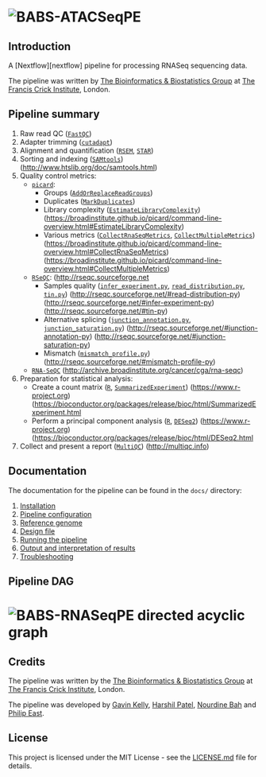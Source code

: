 
# ![BABS-ATACSeqPE][logo]

## Introduction

A [Nextflow][nextflow] pipeline for processing RNASeq sequencing data.

The pipeline was written by [The Bioinformatics & Biostatistics Group][url_babs] at [The Francis Crick Institute][url_crick], London.

## Pipeline summary

1. Raw read QC ([`FastQC`](https://www.bioinformatics.babraham.ac.uk/projects/fastqc))
2. Adapter trimming ([`cutadapt`](https://cutadapt.readthedocs.io/en/stable))
3. Alignment and quantification ([`RSEM`](https://github.com/deweylab/RSEM), [`STAR`](https://github.com/alexdobin/STAR))
4. Sorting and indexing ([`SAMtools`][url_samtools])
(http://www.htslib.org/doc/samtools.html)
5. Quality control metrics:
	* [`picard`](https://broadinstitute.github.io/picard/index.html):
		* Groups ([`AddOrReplaceReadGroups`](https://broadinstitute.github.io/picard/command-line-overview.html#AddOrReplaceReadGroups))
		* Duplicates ([`MarkDuplicates`](https://broadinstitute.github.io/picard/command-line-overview.html#MarkDuplicates))
		* Library complexity ([`EstimateLibraryComplexity`][url_picard_complexity])
(https://broadinstitute.github.io/picard/command-line-overview.html#EstimateLibraryComplexity)
		* Various metrics ([`CollectRnaSeqMetrics`][url_picard_rnaseqmetrics], [`CollectMultipleMetrics`][url_picard_multimetrics])
(https://broadinstitute.github.io/picard/command-line-overview.html#CollectRnaSeqMetrics)
(https://broadinstitute.github.io/picard/command-line-overview.html#CollectMultipleMetrics)
	* [`RSeQC`][url_rseqc]:
(http://rseqc.sourceforge.net
		* Samples quality ([`infer_experiment.py`][url_rseqc_infer_experiment], [`read_distribution.py`][url_rseqc_read_distribution], [`tin.py`][url_rseqc_tin])
(http://rseqc.sourceforge.net/#read-distribution-py)
(http://rseqc.sourceforge.net/#infer-experiment-py)
(http://rseqc.sourceforge.net/#tin-py)
		* Alternative splicing ([`junction_annotation.py`][url_rseqc_junction_annotation], [`junction_saturation.py`][url_rseqc_junction_saturation])
(http://rseqc.sourceforge.net/#junction-annotation-py)
(http://rseqc.sourceforge.net/#junction-saturation-py)
		* Mismatch ([`mismatch_profile.py`][url_rseqc_mismatch_profile])
(http://rseqc.sourceforge.net/#mismatch-profile-py)
	* [`RNA-SeQC`][url_rnaseqc]
(http://archive.broadinstitute.org/cancer/cga/rna-seqc)
6. Preparation for statistical analysis:
	* Create a count matrix ([`R`][url_r], [`SummarizedExperiment`][url_summarized_experiment])
(https://www.r-project.org)
(https://bioconductor.org/packages/release/bioc/html/SummarizedExperiment.html
	* Perform a principal component analysis ([`R`][url_r], [`DESeq2`][url_deseq2])
(https://www.r-project.org)
(https://bioconductor.org/packages/release/bioc/html/DESeq2.html
8. Collect and present a report ([`MultiQC`][url_multiqc])
(http://multiqc.info)

## Documentation

The documentation for the pipeline can be found in the `docs/` directory:

1. [Installation](docs/install.md)
2. [Pipeline configuration](docs/config.md)
3. [Reference genome](docs/genome.md)
4. [Design file](docs/design.md)
5. [Running the pipeline](docs/usage.md)
6. [Output and interpretation of results](docs/output.md)
7. [Troubleshooting](docs/troubleshooting.md)

## Pipeline DAG

# ![BABS-RNASeqPE directed acyclic graph][dag]

## Credits

The pipeline was written by the [The Bioinformatics & Biostatistics Group][url_babs] at [The Francis Crick Institute][url_crick], London.

The pipeline was developed by [Gavin Kelly](mailto:gavin.kelly@crick.ac.uk), [Harshil Patel](mailto:harshil.patel@crick.ac.uk), [Nourdine Bah](mailto:nourdine.bah@crick.ac.uk) and [Philip East](mailto:philip.east@crick.ac.uk).

## License

This project is licensed under the MIT License - see the [LICENSE.md](LICENSE.md) file for details.

[url_babs]: https://www.crick.ac.uk/research/science-technology-platforms/bioinformatics-and-biostatistics
[url_fastqc]: https://www.bioinformatics.babraham.ac.uk/projects/fastqc
[url_crick]: https://www.crick.ac.uk
[url_nextflow]: http://www.nextflow.io
[url_nextflow_tuto]: http://www.nextflow.io/docs/latest/getstarted.html#get-started
[url_picard]: https://broadinstitute.github.io/picard/index.html
[url_picard_complexity]: https://broadinstitute.github.io/picard/command-line-overview.html#EstimateLibraryComplexity
[url_picard_duplicate]: https://broadinstitute.github.io/picard/command-line-overview.html#MarkDuplicates
[url_picard_group]: https://broadinstitute.github.io/picard/command-line-overview.html#AddOrReplaceReadGroups
[url_picard_multimetrics]: https://broadinstitute.github.io/picard/command-line-overview.html#CollectMultipleMetrics
[url_picard_rnaseqmetrics]: https://broadinstitute.github.io/picard/command-line-overview.html#CollectRnaSeqMetrics
[url_cutadapt]: https://cutadapt.readthedocs.io/en/stable
[url_star]: https://github.com/alexdobin/STAR
[url_rsem]: https://github.com/deweylab/RSEM
[url_rsem_calculate_expression]: http://deweylab.biostat.wisc.edu/rsem/rsem-calculate-expression.html
[url_r]: https://www.r-project.org
[url_deseq2]: https://bioconductor.org/packages/release/bioc/html/DESeq2.html
[url_summarized_experiment]: https://bioconductor.org/packages/release/bioc/html/SummarizedExperiment.html
[url_samtools]: http://www.htslib.org/doc/samtools.html
[url_fastq_screen]: https://www.bioinformatics.babraham.ac.uk/projects/fastq_screen
[url_rseqc]: http://rseqc.sourceforge.net
[url_rseqc_infer_experiment]: http://rseqc.sourceforge.net/#infer-experiment-py
[url_rseqc_junction_annotation]: http://rseqc.sourceforge.net/#junction-annotation-py
[url_rseqc_junction_saturation]: http://rseqc.sourceforge.net/#junction-saturation-py
[url_rseqc_mismatch_profile]: http://rseqc.sourceforge.net/#mismatch-profile-py
[url_rseqc_read_distribution]: http://rseqc.sourceforge.net/#read-distribution-py
[url_rseqc_tin]: http://rseqc.sourceforge.net/#tin-py
[url_rnaseqc]: http://archive.broadinstitute.org/cancer/cga/rna-seqc
[url_multiqc]: http://multiqc.info

[logo]: https://raw.githubusercontent.com/crickbabs/BABS-RNASeq/master/docs/images/BABS-RNASeq_logo.png
[dag]: https://raw.githubusercontent.com/crickbabs/BABS-RNASeq/master/docs/images/dag/dag.png

